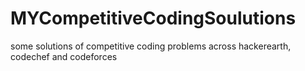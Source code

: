 # MYCompetitiveCodingSoulutions
some solutions of competitive coding problems across hackerearth, codechef and codeforces 
